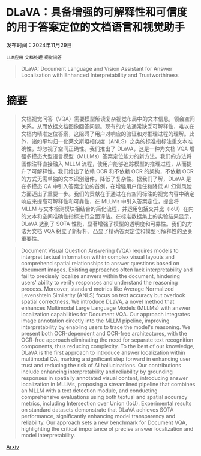 # DLaVA：具备增强的可解释性和可信度的用于答案定位的文档语言和视觉助手

发布时间：2024年11月29日

`LLM应用` `文档处理` `视觉问答`

> DLaVA: Document Language and Vision Assistant for Answer Localization with Enhanced Interpretability and Trustworthiness

# 摘要

> 文档视觉问答（VQA）需要模型解读复杂视觉布局中的文本信息，领会空间关系，从而依据文档图像回答问题。现有的方法通常缺乏可解释性，难以在文档内精准定位答案，这阻碍了用户对响应的验证和对推理过程的理解。此外，诸如平均归一化莱文斯坦相似度（ANLS）之类的标准指标注重文本准确性，却忽视了空间正确性。我们推出了 DLaVA，这是一种为文档 VQA 增强多模态大型语言模型（MLLMs）答案定位能力的新方法。我们的方法将图像注释直接融入 MLLM 流程，使用户能够追踪模型的推理过程，从而提升了可解释性。我们给出了依赖 OCR 和不依赖 OCR 的架构，不依赖 OCR 的方式无需单独的文本识别组件，降低了复杂性。据我们了解，DLaVA 是在多模态 QA 中引入答案定位的首例，在增强用户信任和降低 AI 幻觉风险方面迈出了重要一步。我们的贡献在于通过在有空间标注的视觉内容中确定响应来提高可解释性和可靠性，在 MLLMs 中引入答案定位，提出将 MLLM 与文本检测模块相结合的简化流程，并运用包括交并比（IoU）在内的文本和空间准确性指标进行全面评估。在标准数据集上的实验结果显示，DLaVA 达到了 SOTA 性能，显著增强了模型的透明度和可靠性。我们的方法为文档 VQA 树立了新标杆，凸显了精确答案定位和模型可解释性的至关重要性。

> Document Visual Question Answering (VQA) requires models to interpret textual information within complex visual layouts and comprehend spatial relationships to answer questions based on document images. Existing approaches often lack interpretability and fail to precisely localize answers within the document, hindering users' ability to verify responses and understand the reasoning process. Moreover, standard metrics like Average Normalized Levenshtein Similarity (ANLS) focus on text accuracy but overlook spatial correctness. We introduce DLaVA, a novel method that enhances Multimodal Large Language Models (MLLMs) with answer localization capabilities for Document VQA. Our approach integrates image annotation directly into the MLLM pipeline, improving interpretability by enabling users to trace the model's reasoning. We present both OCR-dependent and OCR-free architectures, with the OCR-free approach eliminating the need for separate text recognition components, thus reducing complexity. To the best of our knowledge, DLaVA is the first approach to introduce answer localization within multimodal QA, marking a significant step forward in enhancing user trust and reducing the risk of AI hallucinations. Our contributions include enhancing interpretability and reliability by grounding responses in spatially annotated visual content, introducing answer localization in MLLMs, proposing a streamlined pipeline that combines an MLLM with a text detection module, and conducting comprehensive evaluations using both textual and spatial accuracy metrics, including Intersection over Union (IoU). Experimental results on standard datasets demonstrate that DLaVA achieves SOTA performance, significantly enhancing model transparency and reliability. Our approach sets a new benchmark for Document VQA, highlighting the critical importance of precise answer localization and model interpretability.

[Arxiv](https://arxiv.org/abs/2412.00151)